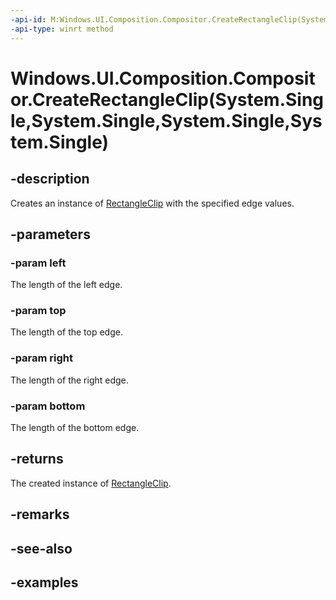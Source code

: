 ```yaml
---
-api-id: M:Windows.UI.Composition.Compositor.CreateRectangleClip(System.Single,System.Single,System.Single,System.Single)
-api-type: winrt method
---
```


# Windows.UI.Composition.Compositor.CreateRectangleClip(System.Single,System.Single,System.Single,System.Single)

<!--
public Windows.UI.Composition.RectangleClip CreateRectangleClip (float left, float top, float right, float bottom);
-->

## -description

Creates an instance of [RectangleClip](rectangleclip.md) with the specified edge values.

## -parameters

### -param left

The length of the left edge.

### -param top

The length of the top edge.

### -param right

The length of the right edge.

### -param bottom

The length of the bottom edge.

## -returns

The created instance of [RectangleClip](rectangleclip.md).

## -remarks

## -see-also

## -examples


